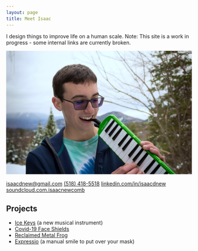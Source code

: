 ```yaml
---
layout: page
title: Meet Isaac
---
```


I design things to improve life on a human scale.
Note: This site is a work in progress - some internal links are currently broken.

![Isaac playing the melodica](general-images/isaac-holding-melodica.jpg)

[isaacdnew@gmail.com](mailto:isaacdnew@gmail.com)
[(518) 418-5518](tel:1-518-418-5518)
[linkedin.com/in/isaacdnew](https://www.linkedin.com/in/isaacdnew)
[soundcloud.com.isaacnewcomb](https://soundcloud.com/isaacnewcomb/)

## Projects

- [Ice Keys](projects/ice-keys/ice-keys.md) (a new musical instrument)
- [Covid-19 Face Shields](projects/covid-shields/covid-shields.md)
- [Reclaimed Metal Frog](projects/frog/frog.md)
- [Expressio](projects/expressio/expressio.md) (a manual smile to put over your mask)
